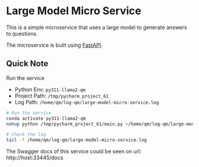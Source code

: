 # Large Model Micro Service

This is a simple microservice that uses a large model to generate answers to questions.

The microservice is built using [FastAPI](https://fastapi.tiangolo.com/zh/).

## Quick Note

Run the service

- Python Env: `py311-llama2-qm`
- Project Path: `/tmp/pycharm_project_61`
- Log Path: `/home/qm/log-qm/large-model-micro-service.log`

```bash
# Run the service
conda activate py311-llama2-qm
nohup python /tmp/pycharm_project_61/main.py >/home/qm/log-qm/large-model-micro-service.log 2>&1 &

# Check the log
tail -f /home/qm/log-qm/large-model-micro-service.log
```

The Swagger docs of this service could be seen on url: http://host:33445/docs
